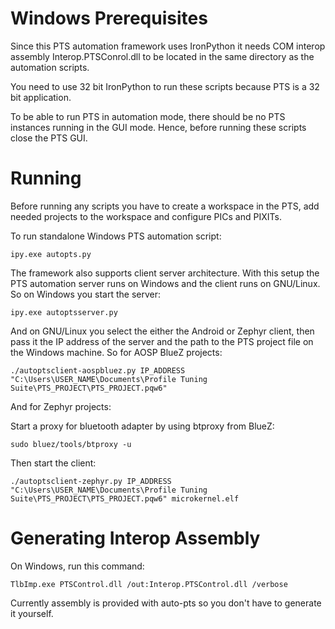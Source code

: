 # Windows Prerequisites

Since this PTS automation framework uses IronPython it needs COM interop
assembly Interop.PTSConrol.dll to be located in the same directory as the
automation scripts.

You need to use 32 bit IronPython to run these scripts because PTS is a 32 bit
application.

To be able to run PTS in automation mode, there should be no PTS instances
running in the GUI mode. Hence, before running these scripts close the PTS GUI.

# Running

Before running any scripts you have to create a workspace in the PTS, add
needed projects to the workspace and configure PICs and PIXITs.

To run standalone Windows PTS automation script:

`ipy.exe autopts.py`

The framework also supports client server architecture. With this setup the PTS
automation server runs on Windows and the client runs on GNU/Linux. So on
Windows you start the server:

`ipy.exe autoptsserver.py`

And on GNU/Linux you select the either the Android or Zephyr client, then pass
it the IP address of the server and the path to the PTS project file on the
Windows machine. So for AOSP BlueZ projects:

`./autoptsclient-aospbluez.py IP_ADDRESS "C:\Users\USER_NAME\Documents\Profile Tuning Suite\PTS_PROJECT\PTS_PROJECT.pqw6"`

And for Zephyr projects:

Start a proxy for bluetooth adapter by using btproxy from BlueZ:

`sudo bluez/tools/btproxy -u`

Then start the client:

`./autoptsclient-zephyr.py IP_ADDRESS "C:\Users\USER_NAME\Documents\Profile Tuning Suite\PTS_PROJECT\PTS_PROJECT.pqw6" microkernel.elf`

# Generating Interop Assembly

On Windows, run this command:

`TlbImp.exe PTSControl.dll /out:Interop.PTSControl.dll /verbose`

Currently assembly is provided with auto-pts so you don't have to generate it
yourself.